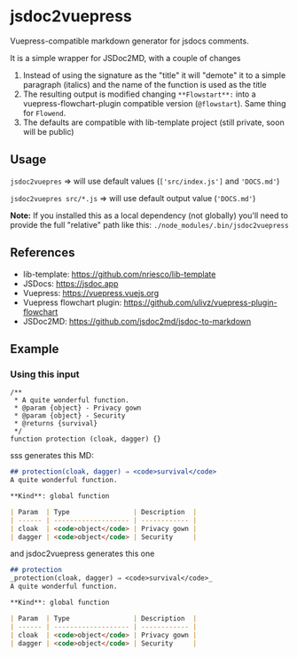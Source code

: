 # jsdoc2vuepress

Vuepress-compatible markdown generator for jsdocs comments.

It is a simple wrapper for JSDoc2MD, with a couple of changes
1. Instead of using the signature as the "title" it will "demote" it to a simple paragraph (italics) and the name of the function is used as the title
2. The resulting output is modified changing `**Flowstart**:` into a vuepress-flowchart-plugin compatible version (`@flowstart`). Same thing for `Flowend`.
3. The defaults are compatible with lib-template project (still private, soon will be public)


## Usage

`jsdoc2vuepres` => will use default values (`['src/index.js']` and `'DOCS.md'`)

`jsdoc2vuepres src/*.js` => will use default output value (`'DOCS.md'`)

**Note:** If you installed this as a local dependency (not globally) you'll need to provide the full "relative" path like this: `./node_modules/.bin/jsdoc2vuepress`

## References

- lib-template: https://github.com/nriesco/lib-template
- JSDocs: https://jsdoc.app
- Vuepress: https://vuepress.vuejs.org
- Vuepress flowchart plugin: https://github.com/ulivz/vuepress-plugin-flowchart
- JSDoc2MD: https://github.com/jsdoc2md/jsdoc-to-markdown


## Example

### Using this input

```
/**
 * A quite wonderful function.
 * @param {object} - Privacy gown
 * @param {object} - Security
 * @returns {survival}
 */
function protection (cloak, dagger) {}
```


sss generates this MD:

```md
## protection(cloak, dagger) ⇒ <code>survival</code>
A quite wonderful function.

**Kind**: global function

| Param  | Type                | Description  |
| ------ | ------------------- | ------------ |
| cloak  | <code>object</code> | Privacy gown |
| dagger | <code>object</code> | Security     |
```

and jsdoc2vuepress generates this one

```md
## protection
_protection(cloak, dagger) ⇒ <code>survival</code>_
A quite wonderful function.

**Kind**: global function

| Param  | Type                | Description  |
| ------ | ------------------- | ------------ |
| cloak  | <code>object</code> | Privacy gown |
| dagger | <code>object</code> | Security     |
```